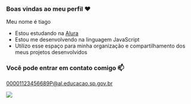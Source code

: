 ### Boas vindas ao meu perfil ❤️

Meu nome é tiago
- Estou estudando na [Alura](https://www.alura.com.br)
- Estou me desenvolvendo na linguagem JavaScript
- Utilizo esse espaço para minha organização e compartilhamento dos meus projetos desenvolvidos

### Você pode entrar em contato comigo 📫

00001123456689P@al.educacao.sp.gov.br


![](https://media1.tenor.com/m/iHa8Q3BQsYgAAAAC/terrifier-clown-meme.gif)
